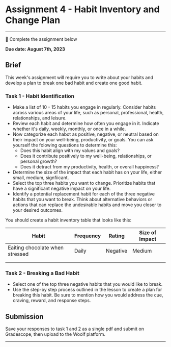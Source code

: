 # Assignment 4 - Habit Inventory and Change Plan

---

<aside>

📝 Complete the assignment below

</aside>

**Due date: August 7th, 2023**

## Brief

This week's assignment will require you to write about your habits and develop a plan to break one bad habit and create one good habit.

### Task 1 - Habit Identification

- Make a list of 10 - 15 habits you engage in regularly. Consider habits across various areas of your life, such as personal, professional, health, relationships, and leisure.
- Review each habit and determine how often you engage in it. Indicate whether it's daily, weekly, monthly, or once in a while.
- Now categorize each habot as positive, negative, or neutral based on their impact on your well-being, productivity, or goals. You can ask yourself the folowing questions to determine this:
  - Does this habit align with my values and goals?
  - Does it contribute positively to my well-being, relationships, or personal growth?
  - Does it detract from my productivity, health, or overall happiness?
- Determine the size of the impact that each habit has on your life, either small, medium, signfiicant.
- Select the top three habits you want to change. Prioritize habits that have a significant negative impact on your life.
- Identify a potential replacement habit for each of the three negative habits that you want to break. Think about alternative behaviors or actions that can replace the undesirable habits and move you closer to your desired outcomes.

You should create a habit inventory table that looks like this:

| Habit | Frequency | Rating | Size of Impact |
| -- | -- | -- | -- |
| Eaiting chocolate when stressed | Daily | Negative | Medium |
|  |  |  |  |
|  |  |  |  |

### Task 2 - Breaking a Bad Habit

- Select one of the top three negative habits that you would like to break. 
- Use the step-by step process outlined in the lesson to create a plan for breaking this habit. Be sure to mention how you would address the cue, craving, reward, and response steps.


## Submission

Save your responses to task 1 and 2 as a single pdf and submit on Gradescope, then upload to the Woolf platform.

---
